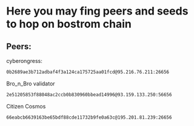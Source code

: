 # Here you may fing peers and seeds to hop on bostrom chain

## Peers:

cyberongress:

```bash
0b2689ae3b712adbaf4f3a124ca175725aa01fcd@95.216.76.211:26656
```

Bro_n_Bro validator

```bash
2e51205853f88048ac2ccb0b830960bbead14996@93.159.133.250:56656
```

Citizen Cosmos

```bash
66eabcb6639163be65bdf88cde11732b9fe0a63c@195.201.81.239:26656
```